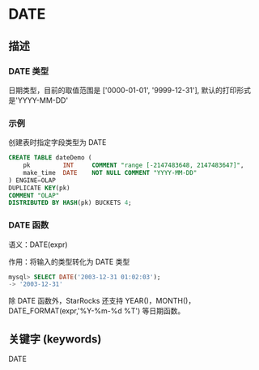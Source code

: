 # DATE

## 描述

### DATE 类型

日期类型，目前的取值范围是 ['0000-01-01', '9999-12-31'], 默认的打印形式是'YYYY-MM-DD'

### 示例

创建表时指定字段类型为 DATE

```sql
CREATE TABLE dateDemo (
    pk         INT     COMMENT "range [-2147483648, 2147483647]",
    make_time  DATE    NOT NULL COMMENT "YYYY-MM-DD"
) ENGINE=OLAP 
DUPLICATE KEY(pk)
COMMENT "OLAP"
DISTRIBUTED BY HASH(pk) BUCKETS 4;
```

### DATE 函数

语义：DATE(expr)

作用：将输入的类型转化为 DATE 类型

```sql
mysql> SELECT DATE('2003-12-31 01:02:03');
-> '2003-12-31'
```

除 DATE 函数外，StarRocks 还支持 YEAR()，MONTH()，DATE_FORMAT(expr,'%Y-%m-%d %T') 等日期函数。

## 关键字 (keywords)

DATE
